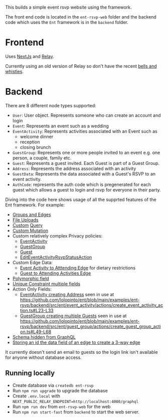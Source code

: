 This builds a simple event rsvp website using the framework.

The front end code is located in the `ent-rsvp-web` folder and the backend code which uses the `Ent` framework is in the `backend` folder.

# Frontend

Uses [NextJs](https://nextjs.org/) and [Relay](https://relay.dev/).

Currently using an old version of Relay so don't have the recent [bells and whistles](https://relay.dev/blog/2021/03/09/introducing-relay-hooks).

# Backend

There are 8 different node types supported:

* `User`: User object. Represents someone who can create an account and login
* `Event`: Represents an event such as a wedding
* `EventActivity`: Represents activities associated with an Event such as
  * welcome dinner
  * reception
  * closing brunch
* `GuestGroup`: Represents one or more people invited to an event e.g. one person, a couple, family etc.
* `Guest`: Represents a guest invited. Each Guest is part of a Guest Group.
* `Address`: Represents the address associated with an activity
* `GuestData`: Represents the data associated with a Guest's RSVP to an event activity.
* `AuthCode`: represents the auth code which is pregenerated for each guest which allows a guest to login and rsvp for everyone in their party.

Diving into the code here shows usage of all the supprted features of the Ent framework. For example:

* [Groups and Edges](https://github.com/lolopinto/ent/blob/main/examples/ent-rsvp/backend/src/schema/event_activity.ts#L48-L97)
* [File Uploads](https://github.com/lolopinto/ent/blob/main/examples/ent-rsvp/backend/src/graphql/mutations/import_guests.ts)
* [Custom](https://github.com/lolopinto/ent/blob/main/examples/ent-rsvp/backend/src/graphql/resolvers/event.ts) [Query](https://github.com/lolopinto/ent/blob/main/examples/ent-rsvp/backend/src/graphql/resolvers/viewer.ts)
* [Custom Mutation](https://github.com/lolopinto/ent/blob/main/examples/ent-rsvp/backend/src/graphql/mutations/auth/auth.ts)
* Custom relatively complex Privacy policies:
  * [EventActivity](https://github.com/lolopinto/ent/blob/main/examples/ent-rsvp/backend/src/ent/event_activity.ts#L22)
  * [GuestGroup](https://github.com/lolopinto/ent/blob/main/examples/ent-rsvp/backend/src/ent/guest_group.ts#L30)
  * [Guest](https://github.com/lolopinto/ent/blob/main/examples/ent-rsvp/backend/src/ent/guest.ts#L12)
  * [EditEventActivityRsvpStatusAction](https://github.com/lolopinto/ent/blob/main/examples/ent-rsvp/backend/src/ent/event_activity/actions/edit_event_activity_rsvp_status_action.ts#L25-L46)
* Custom Edge Data:
  * [Event Activity to Atttending Edge](https://github.com/lolopinto/ent/blob/main/examples/ent-rsvp/backend/src/ent/event_activity/query/event_activity_to_attending_query.ts#L8) for dietary restrictions
  * [Guest to Attending Activities Edge](https://github.com/lolopinto/ent/blob/main/examples/ent-rsvp/backend/src/ent/guest/query/guest_to_attending_events_query.ts#L8)
* [Polymorphic field](https://github.com/lolopinto/ent/blob/main/examples/ent-rsvp/backend/src/schema/address.ts#L21)
* [Unique Constraint multiple fields](https://github.com/lolopinto/ent/blob/main/examples/ent-rsvp/backend/src/schema/auth_code.ts#L34)
* Action Only Fields:
  * [EventActivity creating Address](https://github.com/lolopinto/ent/blob/main/examples/ent-rsvp/backend/src/schema/event.ts#L24) seen in use at https://github.com/lolopinto/ent/blob/main/examples/ent-rsvp/backend/src/ent/event_activity/actions/create_event_activity_action.ts#L23-L33
  * [GuestGroup creating multiple Guests](https://github.com/lolopinto/ent/blob/main/examples/ent-rsvp/backend/src/schema/guest_group.ts#L22) seen in use at https://github.com/lolopinto/ent/blob/main/examples/ent-rsvp/backend/src/ent/guest_group/actions/create_guest_group_action.ts#L49-L68 
* [Schema hidden from GraphQL](https://github.com/lolopinto/ent/blob/main/examples/ent-rsvp/backend/src/schema/guest_data.ts#L11)
* [Storing an id the data field of an edge to create a 3-way edge](https://github.com/lolopinto/ent/blob/main/examples/ent-rsvp/backend/src/ent/event_activity/actions/edit_event_activity_rsvp_status_action.ts#L49-L83)

It currently doesn't send an email to guests so the login link isn't available for anyone without database access.

## Running locally

* Create database via `createdb ent-rsvp`
* Run `npm run upgrade` to upgrade the database
* Create `.env.local` with `NEXT_PUBLIC_RELAY_ENDPOINT=http://localhost:4000/graphql`
* Run `npm run dev` from `ent-rsvp-web` for the web
* Run `npm run start-fast` from `backend` to start the web server.

